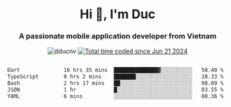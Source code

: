 <h1 align="center">
  Hi 👋, I'm  Duc</h1>
<h3 align="center">A passionate mobile application developer from Vietnam</h3>  
  
<p align="center"> <img src="https://komarev.com/ghpvc/?username=dducnv&label=Profile%20views&color=0e75b6&style=flat" alt="dducnv" /> 
<a href="https://wakatime.com/@4d2a2cd9-1bcb-4dd1-84a4-dce128a35137"><img src="https://wakatime.com/badge/user/4d2a2cd9-1bcb-4dd1-84a4-dce128a35137.svg" alt="Total time coded since Jun 21 2024" /></a>
</p>  

<div style="width: 100vw; overflow-x: auto; flex:center">
  <!--START_SECTION:waka-->

```txt
Dart              16 hrs 35 mins  ██████████████▓░░░░░░░░░░   58.40 %
TypeScript        8 hrs 2 mins    ███████░░░░░░░░░░░░░░░░░░   28.33 %
Bash              2 hrs 17 mins   ██░░░░░░░░░░░░░░░░░░░░░░░   08.09 %
JSON              1 hr            █░░░░░░░░░░░░░░░░░░░░░░░░   03.55 %
YAML              6 mins          ░░░░░░░░░░░░░░░░░░░░░░░░░   00.36 %
```

<!--END_SECTION:waka-->
</div>




  
